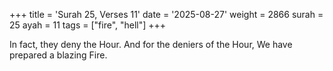 +++
title = 'Surah 25, Verses 11'
date = '2025-08-27'
weight = 2866
surah = 25
ayah = 11
tags = ["fire", "hell"]
+++

In fact, they deny the Hour. And for the deniers of the Hour, We have prepared a blazing Fire.